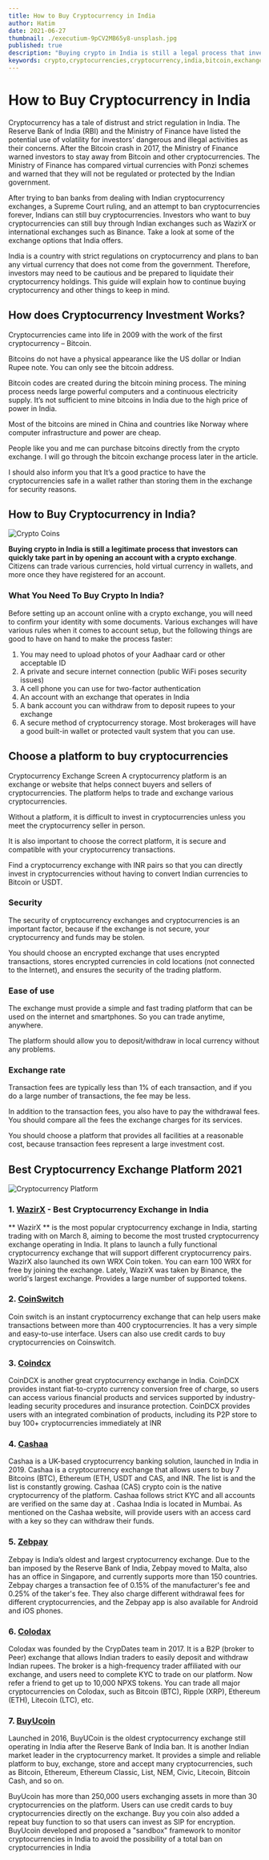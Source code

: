 ```yaml
---
title: How to Buy Cryptocurrency in India
author: Hatim
date: 2021-06-27
thumbnail: ./executium-9pCV2MB65y8-unsplash.jpg
published: true
description: "Buying crypto in India is still a legal process that investors can easily take part in by opening an account with a crypto exchange. Citizens can trade different currencies, hold virtual currency in wallets and more once they have registered for an account."
keywords: crypto,cryptocurrencies,cryptocurrency,india,bitcoin,exchange,example,exchanges,liquidate,volatility,invest,investment,investors,buy,trade,transaction,legal,illegaljaipur,market,wazirx,cahaa,zebpay,colodax,coin,switch,buyucoin,ban,secure,risk
---
```


# How to Buy Cryptocurrency in India

Cryptocurrency has a tale of distrust and strict regulation in India. The Reserve Bank of India (RBI) and the Ministry of Finance have listed the potential use of volatility for investors' dangerous and illegal activities as their concerns. After the Bitcoin crash in 2017, the Ministry of Finance warned investors to stay away from Bitcoin and other cryptocurrencies. The Ministry of Finance has compared virtual currencies with Ponzi schemes and warned that they will not be regulated or protected by the Indian government.

After trying to ban banks from dealing with Indian cryptocurrency exchanges, a Supreme Court ruling, and an attempt to ban cryptocurrencies forever, Indians can still buy cryptocurrencies. Investors who want to buy cryptocurrencies can still buy through Indian exchanges such as WazirX or international exchanges such as Binance. Take a look at some of the exchange options that India offers.

India is a country with strict regulations on cryptocurrency and plans to ban any virtual currency that does not come from the government. Therefore, investors may need to be cautious and be prepared to liquidate their cryptocurrency holdings. This guide will explain how to continue buying cryptocurrency and other things to keep in mind.

## How does Cryptocurrency Investment Works?

Cryptocurrencies came into life in 2009 with the work of the first cryptocurrency – Bitcoin.

Bitcoins do not have a physical appearance like the US dollar or Indian Rupee note. You can only see the bitcoin address.

Bitcoin codes are created during the bitcoin mining process. The mining process needs large powerful computers and a continuous electricity supply. It’s not sufficient to mine bitcoins in India due to the high price of power in India.

Most of the bitcoins are mined in China and countries like Norway where computer infrastructure and power are cheap.

People like you and me can purchase bitcoins directly from the crypto exchange. I will go through the bitcoin exchange process later in the article.

I should also inform you that It’s a good practice to have the cryptocurrencies safe in a wallet rather than storing them in the exchange for security reasons.

## How to Buy Cryptocurrency in India?

![Crypto Coins](./coins.webp)

**Buying crypto in India is still a legitimate process that investors can quickly take part in by opening an account with a crypto exchange**. Citizens can trade various currencies, hold virtual currency in wallets, and more once they have registered for an account.

### What  You Need To Buy Crypto In India?

Before setting up an account online with a crypto exchange, you will need to confirm your identity with some documents. Various exchanges will have various rules when it comes to account setup, but the following things are good to have on hand to make the process faster:

1. You may need to upload photos of your Aadhaar card or other acceptable ID
2. A private and secure internet connection (public WiFi poses security issues)
3. A cell phone you can use for two-factor authentication
4. An account with an exchange that operates in India
5. A bank account you can withdraw from to deposit rupees to your exchange
6. A secure method of cryptocurrency storage. Most brokerages will have a good built-in wallet or protected vault system that you can use.

## Choose a platform to buy cryptocurrencies

Cryptocurrency Exchange Screen
A cryptocurrency platform is an exchange or website that helps connect buyers and sellers of cryptocurrencies. The platform helps to trade and exchange various cryptocurrencies.

Without a platform, it is difficult to invest in cryptocurrencies unless you meet the cryptocurrency seller in person.

It is also important to choose the correct platform, it is secure and compatible with your cryptocurrency transactions.

Find a cryptocurrency exchange with INR pairs so that you can directly invest in cryptocurrencies without having to convert Indian currencies to Bitcoin or USDT.

### Security

The security of cryptocurrency exchanges and cryptocurrencies is an important factor, because if the exchange is not secure, your cryptocurrency and funds may be stolen.

You should choose an encrypted exchange that uses encrypted transactions, stores encrypted currencies in cold locations (not connected to the Internet), and ensures the security of the trading platform.

### Ease of use

The exchange must provide a simple and fast trading platform that can be used on the internet and smartphones. So you can trade anytime, anywhere.

The platform should allow you to deposit/withdraw in local currency without any problems.

### Exchange rate

Transaction fees are typically less than 1% of each transaction, and if you do a large number of transactions, the fee may be less.

In addition to the transaction fees, you also have to pay the withdrawal fees. You should compare all the fees the exchange charges for its services.

You should choose a platform that provides all facilities at a reasonable cost, because transaction fees represent a large investment cost.

## Best Cryptocurrency Exchange Platform 2021

![Cryptocurrency Platform](./platform.webp)

### 1. [WazirX](https://wazirx.com/exchange) - Best Cryptocurrency Exchange in India

** WazirX ** is the most popular cryptocurrency exchange in India, starting trading with
on March 8, aiming to become the most trusted
cryptocurrency exchange operating in India. It plans to launch a fully functional
cryptocurrency exchange that will support different cryptocurrency pairs. WazirX
also launched its own WRX Coin token. You can earn 100
WRX for free by joining the exchange. Lately, WazirX was taken by Binance, the world's largest
exchange. Provides a large number of
supported tokens.

### 2. [CoinSwitch](https://coinswitch.co/)

Coin switch is an instant cryptocurrency exchange that can help users make
transactions between more than 400 cryptocurrencies. It has a very simple and easy-to-use interface. Users can also use credit cards to buy cryptocurrencies on Coinswitch.

### 3. [Coindcx](https://coindcx.com/)

CoinDCX is another great cryptocurrency exchange in India. CoinDCX provides instant fiat-to-crypto currency conversion free of charge, so users can access various financial products and services supported by industry-leading security procedures and insurance protection. CoinDCX provides users with an integrated combination of products, including its P2P store to buy 100+ cryptocurrencies immediately at INR

### 4. [ Cashaa ](https://cashaa.com/)

Cashaa is a UK-based cryptocurrency banking solution, launched in India in 2019. Cashaa is a cryptocurrency exchange that allows users to buy 7 Bitcoins (BTC), Ethereum (ETH, USDT and CAS, and INR. The list is and the list is constantly growing. Cashaa (CAS) crypto coin is the native cryptocurrency of the platform. Cashaa follows strict KYC and all accounts are verified on the same day at . Cashaa India is located in Mumbai. As mentioned on the Cashaa website, will provide users with an access card with a key so they can withdraw their funds.

### 5. [ Zebpay ](https://zebpay.com/)

Zebpay is India’s oldest and largest cryptocurrency exchange. Due to the ban imposed by the Reserve Bank of India, Zebpay moved to Malta, also has an office in Singapore, and currently supports more than 150 countries. Zebpay charges a transaction fee of 0.15% of the manufacturer's fee and 0.25% of the taker's fee. They also charge different withdrawal fees for different cryptocurrencies, and the Zebpay app is also available for Android and iOS phones.

### 6. [ Colodax ](https://colodax.com/)

Colodax was founded by the CrypDates team in 2017. It is a B2P (broker to Peer) exchange that allows Indian traders to easily deposit and withdraw Indian rupees. The broker is a high-frequency trader affiliated with our exchange, and users need to complete KYC to trade on our platform. Now refer a friend to get up to 10,000 NPXS tokens. You can trade all major cryptocurrencies on Colodax, such as Bitcoin (BTC), Ripple (XRP), Ethereum (ETH), Litecoin (LTC), etc.

### 7. [ BuyUcoin ](https://www.buyucoin.com/)

Launched in 2016, BuyUCoin is the oldest cryptocurrency exchange still operating in India after the Reserve Bank of India ban. It is another Indian market leader in the cryptocurrency market. It provides a simple and reliable platform to buy, exchange, store and accept many cryptocurrencies, such as Bitcoin, Ethereum, Ethereum Classic, List, NEM, Civic, Litecoin, Bitcoin Cash, and so on.

BuyUcoin has more than 250,000 users exchanging assets in more than 30 cryptocurrencies on the platform. Users can use credit cards to buy cryptocurrencies directly on the exchange. Buy you coin also added a repeat buy function to so that users can invest as SIP for encryption. BuyUcoin developed and proposed a "sandbox" framework to monitor cryptocurrencies in India to avoid the possibility of a total ban on cryptocurrencies in India
